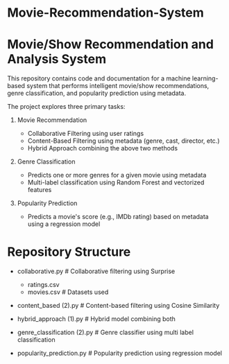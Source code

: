 # Movie-Recommendation-System
# Movie/Show Recommendation and Analysis System

This repository contains code and documentation for a machine learning-based system that performs intelligent movie/show recommendations, genre classification, and popularity prediction using metadata.

The project explores three primary tasks:

1. Movie Recommendation
   - Collaborative Filtering using user ratings
   - Content-Based Filtering using metadata (genre, cast, director, etc.)
   - Hybrid Approach combining the above two methods

2. Genre Classification
   - Predicts one or more genres for a given movie using metadata
   - Multi-label classification using Random Forest and vectorized features

3. Popularity Prediction
   - Predicts a movie's score (e.g., IMDb rating) based on metadata using a regression model

# Repository Structure

- collaborative.py # Collaborative filtering using Surprise
     - ratings.csv
     - movies.csv # Datasets used

- content_based (2).py # Content-based filtering using Cosine Similarity

- hybrid_approach (1).py # Hybrid model combining both

- genre_classification (2).py # Genre classifier using multi label classification

- popularity_prediction.py # Popularity prediction using regression model
